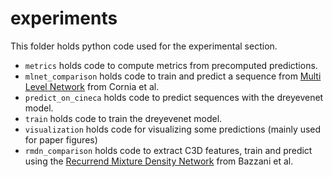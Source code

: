 # experiments
This folder holds python code used for the experimental section.

* `metrics` holds code to compute metrics from precomputed predictions.
* `mlnet_comparison` holds code to train and predict a sequence from [Multi Level Network](https://github.com/marcellacornia/mlnet) from Cornia et al.
* `predict_on_cineca` holds code to predict sequences with the dreyevenet model.
* `train` holds code to train the dreyevenet model.
* `visualization` holds code for visualizing some predictions (mainly used for paper figures)
* `rmdn_comparison` holds code to extract C3D features, train and predict using
the [Recurrend Mixture Density Network](https://openreview.net/pdf?id=SJRpRfKxx) from Bazzani et al.

